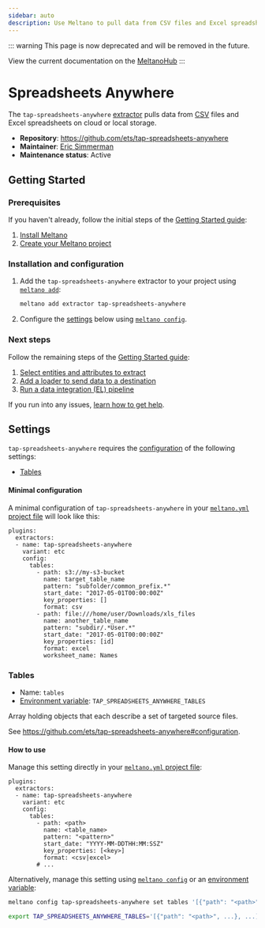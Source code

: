 ```yaml
---
sidebar: auto
description: Use Meltano to pull data from CSV files and Excel spreadsheets on cloud or local storage and load it into Snowflake, PostgreSQL, and more
---
```


::: warning
This page is now deprecated and will be removed in the future.

View the current documentation on the [MeltanoHub](https://hub.meltano.com/extractors/spreadsheets-anywhere)
:::

# Spreadsheets Anywhere

The `tap-spreadsheets-anywhere` [extractor](https://hub.meltano.com/extractors/) pulls data from [CSV](https://en.wikipedia.org/wiki/Comma-separated_values) files and Excel spreadsheets on cloud or local storage.

- **Repository**: <https://github.com/ets/tap-spreadsheets-anywhere>
- **Maintainer**: [Eric Simmerman](https://github.com/ets)
- **Maintenance status**: Active

## Getting Started

### Prerequisites

If you haven't already, follow the initial steps of the [Getting Started guide](/docs/getting-started.html):

1. [Install Meltano](/docs/getting-started.html#install-meltano)
1. [Create your Meltano project](/docs/getting-started.html#create-your-meltano-project)

### Installation and configuration

1. Add the `tap-spreadsheets-anywhere` extractor to your project using [`meltano add`](/docs/command-line-interface.html#add):

    ```bash
    meltano add extractor tap-spreadsheets-anywhere
    ```

1. Configure the [settings](#settings) below using [`meltano config`](/docs/command-line-interface.html#config).

### Next steps

Follow the remaining steps of the [Getting Started guide](/docs/getting-started.html):

1. [Select entities and attributes to extract](/docs/getting-started.html#select-entities-and-attributes-to-extract)
1. [Add a loader to send data to a destination](/docs/getting-started.html#add-a-loader-to-send-data-to-a-destination)
1. [Run a data integration (EL) pipeline](/docs/getting-started.html#run-a-data-integration-el-pipeline)

If you run into any issues, [learn how to get help](/docs/getting-help.html).

## Settings

`tap-spreadsheets-anywhere` requires the [configuration](/docs/configuration.html) of the following settings:

- [Tables](#tables)

#### Minimal configuration

A minimal configuration of `tap-spreadsheets-anywhere` in your [`meltano.yml` project file](/docs/project.html#meltano-yml-project-file) will look like this:

```yml{5-19}
plugins:
  extractors:
  - name: tap-spreadsheets-anywhere
    variant: etc
    config:
      tables:
        - path: s3://my-s3-bucket
          name: target_table_name
          pattern: "subfolder/common_prefix.*"
          start_date: "2017-05-01T00:00:00Z"
          key_properties: []
          format: csv
        - path: file:///home/user/Downloads/xls_files
          name: another_table_name
          pattern: "subdir/.*User.*"
          start_date: "2017-05-01T00:00:00Z"
          key_properties: [id]
          format: excel
          worksheet_name: Names
```

### Tables

- Name: `tables`
- [Environment variable](/docs/configuration.html#configuring-settings): `TAP_SPREADSHEETS_ANYWHERE_TABLES`

Array holding objects that each describe a set of targeted source files.

See <https://github.com/ets/tap-spreadsheets-anywhere#configuration>.

#### How to use

Manage this setting directly in your [`meltano.yml` project file](/docs/project.html#meltano-yml-project-file):

```yml{5-13}
plugins:
  extractors:
  - name: tap-spreadsheets-anywhere
    variant: etc
    config:
      tables:
        - path: <path>
          name: <table_name>
          pattern: "<pattern>"
          start_date: "YYYY-MM-DDTHH:MM:SSZ"
          key_properties: [<key>]
          format: <csv|excel>
        # ...
```

Alternatively, manage this setting using [`meltano config`](/docs/command-line-interface.html#config) or an [environment variable](/docs/configuration.html#configuring-settings):

```bash
meltano config tap-spreadsheets-anywhere set tables '[{"path": "<path>", ...}, ...]'

export TAP_SPREADSHEETS_ANYWHERE_TABLES='[{"path": "<path>", ...}, ...]'
```
